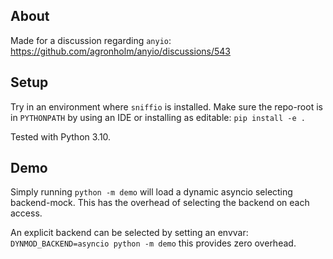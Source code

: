 ## About

Made for a discussion regarding `anyio`: https://github.com/agronholm/anyio/discussions/543

## Setup

Try in an environment where `sniffio` is installed. Make sure the repo-root is in `PYTHONPATH` by using an IDE or installing as editable: `pip install -e .`

Tested with Python 3.10.

## Demo

Simply running `python -m demo` will load a dynamic asyncio selecting backend-mock. This has the overhead of selecting the backend on each access.

An explicit backend can be selected by setting an envvar: `DYNMOD_BACKEND=asyncio python -m demo` this provides zero overhead.
